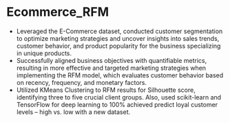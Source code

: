 # Ecommerce_RFM

-	Leveraged the E-Commerce dataset, conducted customer segmentation to optimize marketing strategies and uncover insights into sales trends, customer behavior, and product popularity for the business specializing in unique products.
-	Successfully aligned business objectives with quantifiable metrics, resulting in more effective and targeted marketing strategies when implementing the RFM model, which evaluates customer behavior based on recency, frequency, and monetary factors.
-	Utilized KMeans Clustering to RFM results for Silhouette score, identifying three to five crucial client groups. Also, used scikit-learn and TensorFlow for deep learning to 100% achieved predict loyal customer levels – high vs. low with a new dataset.
